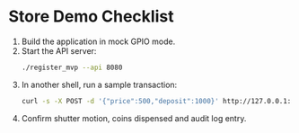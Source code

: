 # Store Demo Checklist

1. Build the application in mock GPIO mode.
2. Start the API server:
   ```bash
   ./register_mvp --api 8080
   ```
3. In another shell, run a sample transaction:
   ```bash
   curl -s -X POST -d '{"price":500,"deposit":1000}' http://127.0.0.1:8080/txn
   ```
4. Confirm shutter motion, coins dispensed and audit log entry.

